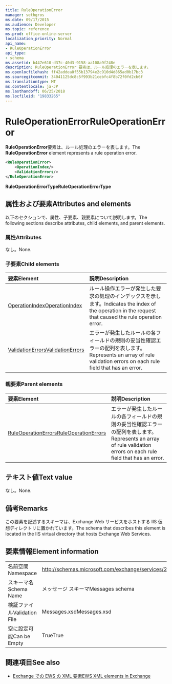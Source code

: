 ```yaml
---
title: RuleOperationError
manager: sethgros
ms.date: 09/17/2015
ms.audience: Developer
ms.topic: reference
ms.prod: office-online-server
localization_priority: Normal
api_name:
- RuleOperationError
api_type:
- schema
ms.assetid: b447e610-d37c-40d3-9158-aa108a9f248e
description: RuleOperationError 要素は、ルール処理のエラーを表します。
ms.openlocfilehash: ff42addea0f55b13794e2c910d4d865ad0b17bc3
ms.sourcegitcommit: 34041125dc8c5f993b21cebfc4f8b72f0fd2cb6f
ms.translationtype: MT
ms.contentlocale: ja-JP
ms.lasthandoff: 06/25/2018
ms.locfileid: "19833265"
---
```

# <a name="ruleoperationerror"></a><span data-ttu-id="7f492-103">RuleOperationError</span><span class="sxs-lookup"><span data-stu-id="7f492-103">RuleOperationError</span></span>

<span data-ttu-id="7f492-104">**RuleOperationError**要素は、ルール処理のエラーを表します。</span><span class="sxs-lookup"><span data-stu-id="7f492-104">The **RuleOperationError** element represents a rule operation error.</span></span> 
  
```XML
<RuleOperationError>
    <OperationIndex/>
    <ValidationErrors/>
</RuleOperationError>
```

 <span data-ttu-id="7f492-105">**RuleOperationErrorType**</span><span class="sxs-lookup"><span data-stu-id="7f492-105">**RuleOperationErrorType**</span></span>
## <a name="attributes-and-elements"></a><span data-ttu-id="7f492-106">属性および要素</span><span class="sxs-lookup"><span data-stu-id="7f492-106">Attributes and elements</span></span>

<span data-ttu-id="7f492-107">以下のセクションで、属性、子要素、親要素について説明します。</span><span class="sxs-lookup"><span data-stu-id="7f492-107">The following sections describe attributes, child elements, and parent elements.</span></span>
  
### <a name="attributes"></a><span data-ttu-id="7f492-108">属性</span><span class="sxs-lookup"><span data-stu-id="7f492-108">Attributes</span></span>

<span data-ttu-id="7f492-109">なし。</span><span class="sxs-lookup"><span data-stu-id="7f492-109">None.</span></span>
  
### <a name="child-elements"></a><span data-ttu-id="7f492-110">子要素</span><span class="sxs-lookup"><span data-stu-id="7f492-110">Child elements</span></span>

|<span data-ttu-id="7f492-111">**要素**</span><span class="sxs-lookup"><span data-stu-id="7f492-111">**Element**</span></span>|<span data-ttu-id="7f492-112">**説明**</span><span class="sxs-lookup"><span data-stu-id="7f492-112">**Description**</span></span>|
|:-----|:-----|
|[<span data-ttu-id="7f492-113">OperationIndex</span><span class="sxs-lookup"><span data-stu-id="7f492-113">OperationIndex</span></span>](operationindex.md) <br/> |<span data-ttu-id="7f492-114">ルール操作エラーが発生した要求の処理のインデックスを示します。</span><span class="sxs-lookup"><span data-stu-id="7f492-114">Indicates the index of the operation in the request that caused the rule operation error.</span></span>  <br/> |
|[<span data-ttu-id="7f492-115">ValidationErrors</span><span class="sxs-lookup"><span data-stu-id="7f492-115">ValidationErrors</span></span>](validationerrors.md) <br/> |<span data-ttu-id="7f492-116">エラーが発生したルールの各フィールドの規則の妥当性確認エラーの配列を表します。</span><span class="sxs-lookup"><span data-stu-id="7f492-116">Represents an array of rule validation errors on each rule field that has an error.</span></span>  <br/> |
   
### <a name="parent-elements"></a><span data-ttu-id="7f492-117">親要素</span><span class="sxs-lookup"><span data-stu-id="7f492-117">Parent elements</span></span>

|<span data-ttu-id="7f492-118">**要素**</span><span class="sxs-lookup"><span data-stu-id="7f492-118">**Element**</span></span>|<span data-ttu-id="7f492-119">**説明**</span><span class="sxs-lookup"><span data-stu-id="7f492-119">**Description**</span></span>|
|:-----|:-----|
|[<span data-ttu-id="7f492-120">RuleOperationErrors</span><span class="sxs-lookup"><span data-stu-id="7f492-120">RuleOperationErrors</span></span>](ruleoperationerrors.md) <br/> |<span data-ttu-id="7f492-121">エラーが発生したルールの各フィールドの規則の妥当性確認エラーの配列を表します。</span><span class="sxs-lookup"><span data-stu-id="7f492-121">Represents an array of rule validation errors on each rule field that has an error.</span></span>  <br/> |
   
## <a name="text-value"></a><span data-ttu-id="7f492-122">テキスト値</span><span class="sxs-lookup"><span data-stu-id="7f492-122">Text value</span></span>

<span data-ttu-id="7f492-123">なし。</span><span class="sxs-lookup"><span data-stu-id="7f492-123">None.</span></span>
  
## <a name="remarks"></a><span data-ttu-id="7f492-124">備考</span><span class="sxs-lookup"><span data-stu-id="7f492-124">Remarks</span></span>

<span data-ttu-id="7f492-125">この要素を記述するスキーマは、Exchange Web サービスをホストする IIS 仮想ディレクトリに置かれています。</span><span class="sxs-lookup"><span data-stu-id="7f492-125">The schema that describes this element is located in the IIS virtual directory that hosts Exchange Web Services.</span></span>
  
## <a name="element-information"></a><span data-ttu-id="7f492-126">要素情報</span><span class="sxs-lookup"><span data-stu-id="7f492-126">Element information</span></span>

|||
|:-----|:-----|
|<span data-ttu-id="7f492-127">名前空間</span><span class="sxs-lookup"><span data-stu-id="7f492-127">Namespace</span></span>  <br/> |http://schemas.microsoft.com/exchange/services/2006/messages  <br/> |
|<span data-ttu-id="7f492-128">スキーマ名</span><span class="sxs-lookup"><span data-stu-id="7f492-128">Schema Name</span></span>  <br/> |<span data-ttu-id="7f492-129">メッセージ スキーマ</span><span class="sxs-lookup"><span data-stu-id="7f492-129">Messages schema</span></span>  <br/> |
|<span data-ttu-id="7f492-130">検証ファイル</span><span class="sxs-lookup"><span data-stu-id="7f492-130">Validation File</span></span>  <br/> |<span data-ttu-id="7f492-131">Messages.xsd</span><span class="sxs-lookup"><span data-stu-id="7f492-131">Messages.xsd</span></span>  <br/> |
|<span data-ttu-id="7f492-132">空に設定可能</span><span class="sxs-lookup"><span data-stu-id="7f492-132">Can be Empty</span></span>  <br/> |<span data-ttu-id="7f492-133">True</span><span class="sxs-lookup"><span data-stu-id="7f492-133">True</span></span>  <br/> |
   
## <a name="see-also"></a><span data-ttu-id="7f492-134">関連項目</span><span class="sxs-lookup"><span data-stu-id="7f492-134">See also</span></span>



- [<span data-ttu-id="7f492-135">Exchange での EWS の XML 要素</span><span class="sxs-lookup"><span data-stu-id="7f492-135">EWS XML elements in Exchange</span></span>](ews-xml-elements-in-exchange.md)

